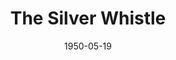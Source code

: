 ---
title: The Silver Whistle
date: 1950-05-19
closing_date: 1950-05-27
layout: productions
featured_image: 
image_caption:
image_credit:
playbill: 
category: 
Theatre: Theatre Jacksonville
Venue: Little Theatre
cast:
  Detective Shay: Jack Harrell
  Emmet: E.L. Patton, Jr.
  Miss Hoadley: Edna Spindel
  Miss Tripp: Suzanne Pallister
  Mr. Beebe: Don Heebner
  Mr. Cherry: Richard Kaszner
  Mrs. Gross: Carolina Rawls
  Mrs. Hanmer: Jean Heebner
  Mrs. Sampler: Peggy Gift
  Oliver T. Erwenter: Paul Geisenhof
  Reverend Watson: James W. Reed
  The Bishop: Ray Winstead
crew:
  Director: Paul E. Geisenhof
  Light Controls: Natalie Clarke
  Make-up Assistant:
    - Jocelyn Brown
    - Eula Mae Snow
    - Helen List
    - Grace Miles
    - Cornelia Sheftall
    - Jewell Slappey
    - Laurel Barton
    - Barbara Bassett
    - Jay Harder
    - Franklin Adams
    - Hobson Blackmon
  Make-up Chairman: Jane Porter
  Properties Chairman: Margaret Lafferty
  Property Assistant: 
    - Edith Price
    - Vonnie Patton
  Scene construction:
    - Larry Zell
    - Bill Gibbs
    - Lee Schultz
    - Carl Fleming
    - Phyllis Fleming
    - L.J. Gift
    - Jim White
    - Dave Salter
    - Byron Parker
    - Natalie Clarke
    - Maudie LeBrun
  Set and Lighting Design: Duke LeBrun
  Set Art Work: Jim White
  Stage Manager:
    - Sue Miller
    - L.J. Gift
  Theatre-front Posters: Jim White
  Wardrobe Assistant:
    - Doris Leonard
    - June Stoy
    - Polly Clendenning
    - Karen O'Shaughnessy
    - Su Hawkins
  Wardrobe Coordinator: Jewett Ashley
orchestra:
external_links:
---